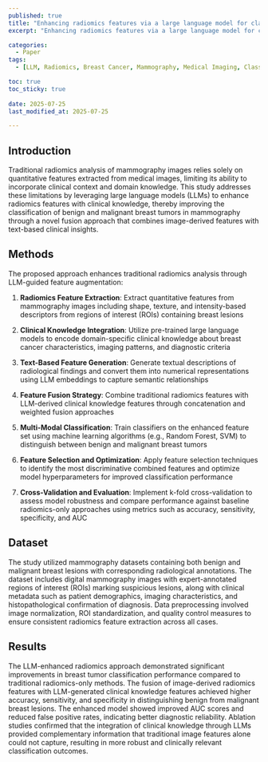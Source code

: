 ```yaml
---
published: true
title: "Enhancing radiomics features via a large language model for classifying benign and malignant breast tumors in mammography"
excerpt: "Enhancing radiomics features via a large language model for classifying benign and malignant breast tumors in mammography 논문 요약"

categories:
  - Paper
tags:
  - [LLM, Radiomics, Breast Cancer, Mammography, Medical Imaging, Classification]

toc: true
toc_sticky: true
 
date: 2025-07-25
last_modified_at: 2025-07-25

---
```


## Introduction

Traditional radiomics analysis of mammography images relies solely on quantitative features extracted from medical images, limiting its ability to incorporate clinical context and domain knowledge. This study addresses these limitations by leveraging large language models (LLMs) to enhance radiomics features with clinical knowledge, thereby improving the classification of benign and malignant breast tumors in mammography through a novel fusion approach that combines image-derived features with text-based clinical insights.

## Methods

The proposed approach enhances traditional radiomics analysis through LLM-guided feature augmentation:

1. **Radiomics Feature Extraction**: Extract quantitative features from mammography images including shape, texture, and intensity-based descriptors from regions of interest (ROIs) containing breast lesions

2. **Clinical Knowledge Integration**: Utilize pre-trained large language models to encode domain-specific clinical knowledge about breast cancer characteristics, imaging patterns, and diagnostic criteria

3. **Text-Based Feature Generation**: Generate textual descriptions of radiological findings and convert them into numerical representations using LLM embeddings to capture semantic relationships

4. **Feature Fusion Strategy**: Combine traditional radiomics features with LLM-derived clinical knowledge features through concatenation and weighted fusion approaches

5. **Multi-Modal Classification**: Train classifiers on the enhanced feature set using machine learning algorithms (e.g., Random Forest, SVM) to distinguish between benign and malignant breast tumors

6. **Feature Selection and Optimization**: Apply feature selection techniques to identify the most discriminative combined features and optimize model hyperparameters for improved classification performance

7. **Cross-Validation and Evaluation**: Implement k-fold cross-validation to assess model robustness and compare performance against baseline radiomics-only approaches using metrics such as accuracy, sensitivity, specificity, and AUC

## Dataset

The study utilized mammography datasets containing both benign and malignant breast lesions with corresponding radiological annotations. The dataset includes digital mammography images with expert-annotated regions of interest (ROIs) marking suspicious lesions, along with clinical metadata such as patient demographics, imaging characteristics, and histopathological confirmation of diagnosis. Data preprocessing involved image normalization, ROI standardization, and quality control measures to ensure consistent radiomics feature extraction across all cases.





## Results

The LLM-enhanced radiomics approach demonstrated significant improvements in breast tumor classification performance compared to traditional radiomics-only methods. The fusion of image-derived radiomics features with LLM-generated clinical knowledge features achieved higher accuracy, sensitivity, and specificity in distinguishing benign from malignant breast lesions. The enhanced model showed improved AUC scores and reduced false positive rates, indicating better diagnostic reliability. Ablation studies confirmed that the integration of clinical knowledge through LLMs provided complementary information that traditional image features alone could not capture, resulting in more robust and clinically relevant classification outcomes.